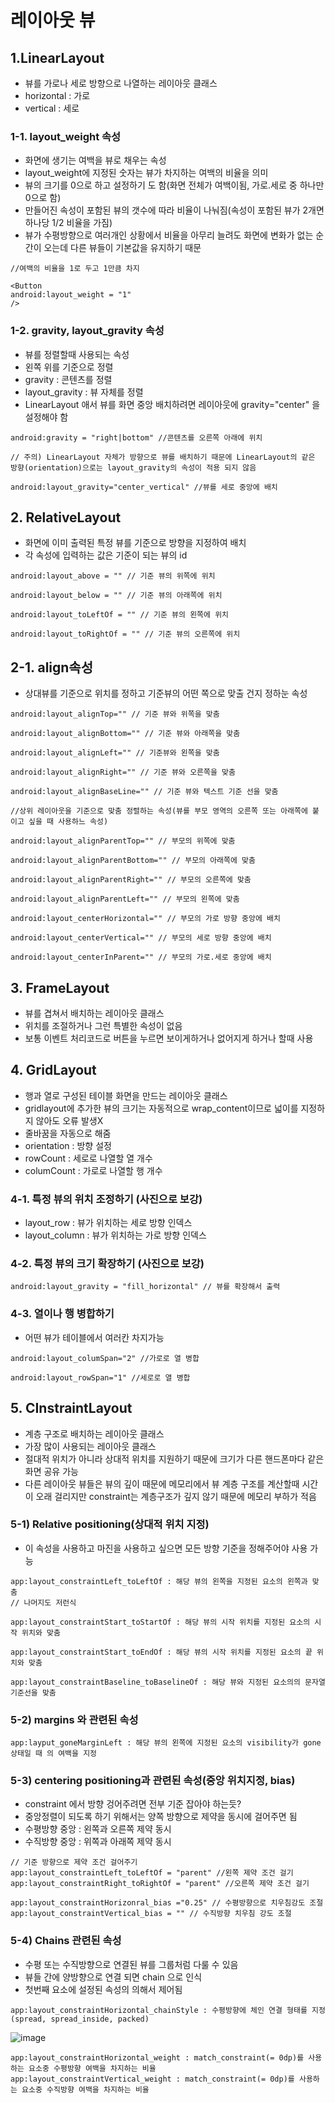 # 레이아웃 뷰

## 1.LinearLayout
+ 뷰를 가로나 세로 방향으로 나열하는 레이아웃 클래스
+ horizontal : 가로 
+ vertical : 세로

### 1-1. layout_weight 속성

+ 화면에 생기는 여백을 뷰로 채우는 속성
+ layout_weight에 지정된 숫자는 뷰가 차지하는 여백의 비율을 의미
+ 뷰의 크기를 0으로 하고 설정하기 도 함(화면 전체가 여백이됨, 가로.세로 중 하나만 0으로 함)
+ 만들어진 속성이 포함된 뷰의 갯수에 따라 비율이 나눠짐(속성이 포함된 뷰가 2개면 하나당 1/2 비율을 가짐)
+ 뷰가 수평방향으로 여러개인 상황에서 비율을 아무리 늘려도 화면에 변화가 없는 순간이 오는데 다른 뷰들이 기본값을 유지하기 때문

```
//여백의 비율을 1로 두고 1만큼 차지

<Button
android:layout_weight = "1"
/> 
```  

### 1-2. gravity, layout_gravity 속성

+ 뷰를 정렬할때 사용되는 속성
+ 왼쪽 위를 기준으로 정렬
+ gravity : 콘텐츠를 정렬
+ layout_gravity : 뷰 자체를 정렬
+ LinearLayout 애서 뷰를 화면 중앙 배치하려면 레이아웃에 gravity="center" 을 설정해야 함

```
android:gravity = "right|bottom" //콘텐츠를 오른쪽 아래에 위치

// 주의) LinearLayout 자체가 방향으로 뷰를 배치하기 때문에 LinearLayout의 같은 방향(orientation)으로는 layout_gravity의 속성이 적용 되지 않음

android:layout_gravity="center_vertical" //뷰를 세로 중앙에 배치
```

## 2. RelativeLayout
+ 화면에 이미 출력된 특정 뷰를 기준으로 방향을 지정하여 배치
+ 각 속성에 입력하는 값은 기준이 되는 뷰의 id

```
android:layout_above = "" // 기준 뷰의 위쪽에 위치

android:layout_below = "" // 기준 뷰의 아래쪽에 위치

android:layout_toLeftOf = "" // 기준 뷰의 왼쪽에 위치

android:layout_toRightOf = "" // 기준 뷰의 오른쪽에 위치
```

## 2-1. align속성
+ 상대뷰를 기준으로 위치를 정하고 기준뷰의 어떤 쪽으로 맞출 건지 정하눈 속성

```
android:layout_alignTop="" // 기준 뷰와 위쪽을 맞춤 

android:layout_alignBottom="" // 기준 뷰와 아래쪽을 맞춤 

android:layout_alignLeft="" // 기준뷰와 왼쪽을 맞춤

android:layout_alignRight="" // 기준 뷰와 오른쪽을 맞춤 

android:layout_alignBaseLine="" // 기준 뷰와 텍스트 기준 선을 맞춤
```

```
//상위 레이아웃을 기준으로 맞춤 정렬하는 속성(뷰를 부모 영역의 오른쪽 또는 아래쪽에 붙이고 싶을 때 사용하느 속성)

android:layout_alignParentTop="" // 부모의 위쪽에 맞춤 

android:layout_alignParentBottom="" // 부모의 아래쪽에 맞춤

android:layout_alignParentRight="" // 부모의 오른쪽에 맞춤

android:layout_alignParentLeft="" // 부모의 왼쪽에 맞춤

android:layout_centerHorizontal="" // 부모의 가로 방향 중앙에 배치 

android:layout_centerVertical="" // 부모의 세로 방향 중앙에 배치

android:layout_centerInParent="" // 부모의 가로.세로 중앙에 배치
```

## 3. FrameLayout
+ 뷰를 겹쳐서 배치하는 레이아웃 클래스
+ 위치를 조절하거나 그런 특별한 속성이 없음
+ 보통 이벤트 처리코드로 버튼을 누르면 보이게하거나 없어지게 하거나 할때 사용

## 4. GridLayout
+ 행과 열로 구성된 테이블 화면을 만드는 레이아웃 클래스
+ gridlayout에 추가한 뷰의 크기는 자동적으로 wrap_content이므로 넓이를 지정하지 않아도 오류 발생X
+ 줄바꿈을 자동으로 해줌
+ orientation : 방향 설정
+ rowCount : 세로로 나열할 열 개수
+ columCount : 가로로 나열할 행 개수

### 4-1. 특정 뷰의 위치 조정하기 (사진으로 보강)
+ layout_row : 뷰가 위치하는 세로 방향 인덱스 
+ layout_column : 뷰가 위치하는 가로 방향 인덱스

### 4-2. 특정 뷰의 크기 확장하기 (사진으로 보강)

```
android:layout_gravity = "fill_horizontal" // 뷰를 확장해서 출력
```

### 4-3. 열이나 행 병합하기
+ 어떤 뷰가 테이블에서 여러칸 차지가능

```
android:layout_columSpan="2" //가로로 열 병합

android:layout_rowSpan="1" //세로로 열 병합 
```

## 5. CInstraintLayout
+ 계층 구조로 배치하는 레이아웃 클래스
+ 가장 많이 사용되는 레이아웃 클래스
+ 절대적 위치가 아니라 상대적 위치를 지원하기 때문에 크기가 다른 핸드폰마다 같은 화면 공유 가능
+ 다른 레이아웃 뷰들은 뷰의 깊이 때문에 메모리에서 뷰 계층 구조를 계산할때 시간이 오래 걸리지만 constraint는 계층구조가 깊지 않기 때문에 메모리 부하가 적음

### 5-1) Relative positioning(상대적 위치 지정)
+ 이 속성을 사용하고 마진을 사용하고 싶으면 모든 방향 기준을 정해주어야 사용 가능

```
app:layout_constraintLeft_toLeftOf : 해당 뷰의 왼쪽을 지정된 요소의 왼쪽과 맞춤
// 나머지도 저런식

app:layout_constraintStart_toStartOf : 해당 뷰의 시작 위치를 지정된 요소의 시작 위치와 맞춤

app:layout_constraintStart_toEndOf : 해당 뷰의 시작 위치를 지정된 요소의 끝 위치와 맞춤

app:layout_constraintBaseline_toBaselineOf : 해당 뷰와 지정된 요소의의 문자열 기준선을 맞춤
```

### 5-2) margins 와 관련된 속성

```
app:layput_goneMarginLeft : 해당 뷰의 왼쪽에 지정된 요소의 visibility가 gone 상태일 때 의 여백을 지정
```

### 5-3) centering positioning과 관련된 속성(중앙 위치지정, bias)
+ constraint 에서 방향 겅어주려면 전부 기준 잡아야 하는듯? 
+ 중앙정렬이 되도록 하기 위해서는 양쪽 방향으로 제약을 동시에 걸어주면 됨 
+ 수평방향 중앙 : 왼쪽과 오른쪽 제약 동시
+ 수직방향 중앙 : 위쪽과 아래쪽 제약 동시 

```
// 기준 방향으로 제약 조건 걸어주기
app:layout_constraintLeft_toLeftOf = "parent" //왼쪽 제약 조건 걸기
app:layout_constraintRight_toRightOf = "parent" //오른쪽 제약 조건 걸기

app:layout_constraintHorizonral_bias ="0.25" // 수평방향으로 치우침강도 조절
app:layout_constraintVertical_bias = "" // 수직방향 치우침 강도 조절
```

### 5-4) Chains 관련된 속성
+ 수평 또는 수직방향으로 연결된 뷰를 그룹처럼 다룰 수 있음
+ 뷰들 간에 양방향으로 연결 되면 chain 으로 인식
+ 첫번째 요소에 설정된 속성의 의해서 제어됨 

```
app:layout_constraintHorizontal_chainStyle : 수평방향에 체인 연결 형태를 지정 (spread, spread_inside, packed) 
```

![image](https://github.com/jjhh1234/Buil_Study/assets/105401500/3b45ab4a-07fc-4880-b4bd-9187ba36de11)

```
app:layout_constraintHorizontal_weight : match_constraint(= 0dp)를 사용하는 요소중 수평방향 여백을 차지하는 비율
app:layout_constraintVertical_weight : match_constraint(= 0dp)를 사용하는 요소중 수직방향 여백을 차지하는 비율
```

